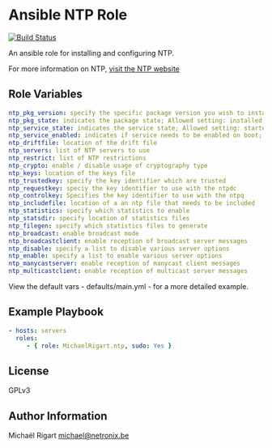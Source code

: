 Ansible NTP Role
================
[![Build Status](https://semaphoreci.com/api/v1/projects/f88d8675-d744-492e-911d-0ff92d987107/461763/badge.svg)](https://semaphoreci.com/michaelrigart/ansible-role-ntp)

An ansible role for installing and configuring NTP.

For more information on NTP, [visit the NTP website](http://www.ntp.org)

Role Variables
--------------

```yaml
ntp_pkg_version: specify the specific package version you wish to install
ntp_pkg_state: indicates the package state; Allowed setting: installed, latest. When specifying a version, the state will be forced to installed. When omitting the variable or leaving it empty it will install the package as specified by the state variable
ntp_service_state: indicates the service state; Allowed setting: started, stopped
ntp_service_enabled: indicates if service needs to be enabled on boot; Allowed settings: yes, no
ntp_driftfile: location of the drift file
ntp_servers: list of NTP servers to use
ntp_restrict: list of NTP restrictions
ntp_crypto: enable / disable usage of cryptography type
ntp_keys: location of the keys file
ntp_trustedkey: specify the key identifier which are trusted
ntp_requestkey: speciy the key identifier to use with the ntpdc
ntp_controlkey: Specifies the key identifier to use with the ntpq
ntp_includefile: location of a an ntp file that needs to be included
ntp_statistics: specify which statistics to enable
ntp_statsdir: specify location of statistics files
ntp_filegen: specify which statistics files to generate
ntp_broadcast: enable broadcast mode
ntp_broadcastclient: enable reception of broadcast server messages
ntp_disable: specify a list to disable various server options
ntp_enable: specify a list to enable various server options
ntp_manycastserver: enable reception of manycast client messages
ntp_multicastclient: enable reception of multicast server messages
```

View the default vars - defaults/main.yml - for a more detailed example.

Example Playbook
-------------------------

```yaml
- hosts: servers
  roles:
     - { role: MichaelRigart.ntp, sudo: Yes }
```

License
-------

GPLv3

Author Information
------------------

Michaël Rigart <michael@netronix.be>
